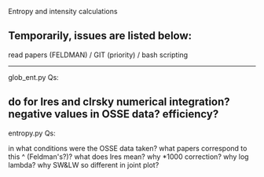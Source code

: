 Entropy and intensity calculations

Temporarily, issues are listed below:
-------------------------------------

read papers (FELDMAN) / GIT (priority) / bash scripting

----
glob_ent.py Qs:

do for lres and clrsky
numerical integration?
negative values in OSSE data?
efficiency?
--
entropy.py Qs:

in what conditions were the OSSE data taken?
what papers correspond to this ^ (Feldman's?)?
what does lres mean?
why *1000 correction?
why log lambda?
why SW&LW so different in joint plot?
